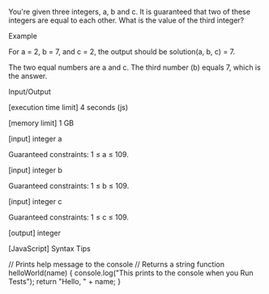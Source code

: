 You're given three integers, a, b and c. It is guaranteed that two of these integers are equal to each other. What is the value of the third integer?

Example

For a = 2, b = 7, and c = 2, the output should be
solution(a, b, c) = 7.

The two equal numbers are a and c. The third number (b) equals 7, which is the answer.

Input/Output

[execution time limit] 4 seconds (js)

[memory limit] 1 GB

[input] integer a

Guaranteed constraints:
1 ≤ a ≤ 109.

[input] integer b

Guaranteed constraints:
1 ≤ b ≤ 109.

[input] integer c

Guaranteed constraints:
1 ≤ c ≤ 109.

[output] integer

[JavaScript] Syntax Tips

// Prints help message to the console
// Returns a string
function helloWorld(name) {
    console.log("This prints to the console when you Run Tests");
    return "Hello, " + name;
}